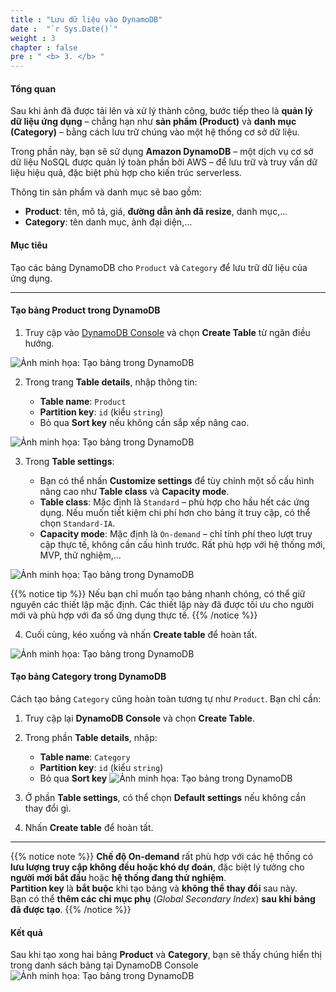 ```yaml
---
title : "Lưu dữ liệu vào DynamoDB"
date :  "`r Sys.Date()`"
weight : 3
chapter : false
pre : " <b> 3. </b> "
---
```


#### Tổng quan

Sau khi ảnh đã được tải lên và xử lý thành công, bước tiếp theo là **quản lý dữ liệu ứng dụng** – chẳng hạn như **sản phẩm (Product)** và **danh mục (Category)** – bằng cách lưu trữ chúng vào một hệ thống cơ sở dữ liệu.

Trong phần này, bạn sẽ sử dụng **Amazon DynamoDB** – một dịch vụ cơ sở dữ liệu NoSQL được quản lý toàn phần bởi AWS – để lưu trữ và truy vấn dữ liệu hiệu quả, đặc biệt phù hợp cho kiến trúc serverless.

Thông tin sản phẩm và danh mục sẽ bao gồm:

- **Product**: tên, mô tả, giá, **đường dẫn ảnh đã resize**, danh mục,...
- **Category**: tên danh mục, ảnh đại diện,...

#### Mục tiêu

Tạo các bảng DynamoDB cho `Product` và `Category` để lưu trữ dữ liệu của ứng dụng.

---

#### **Tạo bảng Product trong DynamoDB**

1. Truy cập vào [DynamoDB Console](https://console.aws.amazon.com/dynamodb/home) và chọn **Create Table** từ ngăn điều hướng.

![Ảnh minh họa: Tạo bảng trong DynamoDB](/images/3-writing-data-to-amazon-dynamodb/01.png)

2. Trong trang **Table details**, nhập thông tin:

   - **Table name**: `Product`
   - **Partition key**: `id` (kiểu `string`)
   - Bỏ qua **Sort key** nếu không cần sắp xếp nâng cao.

![Ảnh minh họa: Tạo bảng trong DynamoDB](/images/3-writing-data-to-amazon-dynamodb/02.png)

3. Trong **Table settings**:

   - Bạn có thể nhấn **Customize settings** để tùy chỉnh một số cấu hình nâng cao như **Table class** và **Capacity mode**.
   - **Table class**: Mặc định là `Standard` – phù hợp cho hầu hết các ứng dụng. Nếu muốn tiết kiệm chi phí hơn cho bảng ít truy cập, có thể chọn `Standard-IA`.
   - **Capacity mode**: Mặc định là `On-demand` – chỉ tính phí theo lượt truy cập thực tế, không cần cấu hình trước. Rất phù hợp với hệ thống mới, MVP, thử nghiệm,...

![Ảnh minh họa: Tạo bảng trong DynamoDB](/images/3-writing-data-to-amazon-dynamodb/03.png)

{{% notice tip %}}
Nếu bạn chỉ muốn tạo bảng nhanh chóng, có thể giữ nguyên các thiết lập mặc định. Các thiết lập này đã được tối ưu cho người mới và phù hợp với đa số ứng dụng thực tế.
{{% /notice %}}

4. Cuối cùng, kéo xuống và nhấn **Create table** để hoàn tất.

![Ảnh minh họa: Tạo bảng trong DynamoDB](/images/3-writing-data-to-amazon-dynamodb/04.png)

#### **Tạo bảng Category trong DynamoDB**

Cách tạo bảng `Category` cũng hoàn toàn tương tự như `Product`. Bạn chỉ cần:

1. Truy cập lại **DynamoDB Console** và chọn **Create Table**.

2. Trong phần **Table details**, nhập:
   - **Table name**: `Category`
   - **Partition key**: `id` (kiểu `string`)
   - Bỏ qua **Sort key**
![Ảnh minh họa: Tạo bảng trong DynamoDB](/images/3-writing-data-to-amazon-dynamodb/05.png)

3. Ở phần **Table settings**, có thể chọn **Default settings** nếu không cần thay đổi gì.

4. Nhấn **Create table** để hoàn tất.

---

{{% notice note %}}
**Chế độ On-demand** rất phù hợp với các hệ thống có **lưu lượng truy cập không đều hoặc khó dự đoán**, đặc biệt lý tưởng cho **người mới bắt đầu** hoặc **hệ thống đang thử nghiệm**.  
**Partition key** là **bắt buộc** khi tạo bảng và **không thể thay đổi** sau này.  
Bạn có thể **thêm các chỉ mục phụ** (*Global Secondary Index*) **sau khi bảng đã được tạo**.
{{% /notice %}}

#### Kết quả

Sau khi tạo xong hai bảng **Product** và **Category**, bạn sẽ thấy chúng hiển thị trong danh sách bảng tại DynamoDB Console
![Ảnh minh họa: Tạo bảng trong DynamoDB](/images/3-writing-data-to-amazon-dynamodb/06.png)